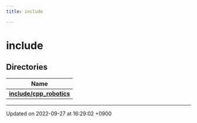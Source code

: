 ```yaml
---
title: include

---
```


# include



## Directories

| Name           |
| -------------- |
| **[include/cpp_robotics](/cpp_robotics/doxybook/Files/dir_67dcb25ebbd06d7c104622036b0247e2/#dir-include/cpp-robotics)**  |






-------------------------------

Updated on 2022-09-27 at 16:29:02 +0900
